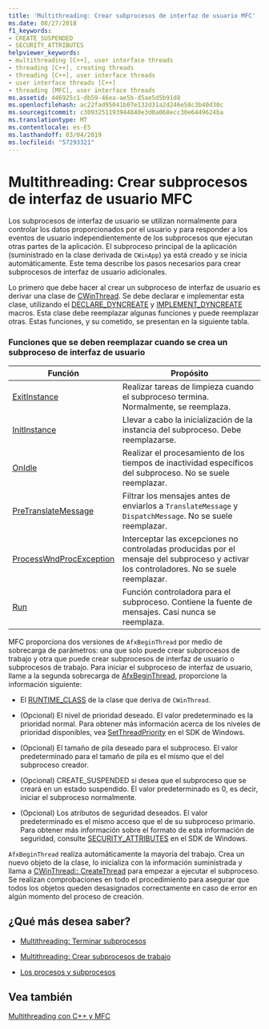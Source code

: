 ```yaml
---
title: 'Multithreading: Crear subprocesos de interfaz de usuario MFC'
ms.date: 08/27/2018
f1_keywords:
- CREATE_SUSPENDED
- SECURITY_ATTRIBUTES
helpviewer_keywords:
- multithreading [C++], user interface threads
- threading [C++], creating threads
- threading [C++], user interface threads
- user interface threads [C++]
- threading [MFC], user interface threads
ms.assetid: 446925c1-db59-46ea-ae5b-d5ae5d5b91d8
ms.openlocfilehash: ac22fad95041b07e132d31a2d246e58c3b40d30c
ms.sourcegitcommit: c3093251193944840e3d0a068ecc30e6449624ba
ms.translationtype: MT
ms.contentlocale: es-ES
ms.lasthandoff: 03/04/2019
ms.locfileid: "57293321"
---
```

# <a name="multithreading-creating-mfc-user-interface-threads"></a>Multithreading: Crear subprocesos de interfaz de usuario MFC

Los subprocesos de interfaz de usuario se utilizan normalmente para controlar los datos proporcionados por el usuario y para responder a los eventos de usuario independientemente de los subprocesos que ejecutan otras partes de la aplicación. El subproceso principal de la aplicación (suministrado en la clase derivada de `CWinApp`) ya está creado y se inicia automáticamente. Este tema describe los pasos necesarios para crear subprocesos de interfaz de usuario adicionales.

Lo primero que debe hacer al crear un subproceso de interfaz de usuario es derivar una clase de [CWinThread](../mfc/reference/cwinthread-class.md). Se debe declarar e implementar esta clase, utilizando el [DECLARE_DYNCREATE](../mfc/reference/run-time-object-model-services.md#declare_dyncreate) y [IMPLEMENT_DYNCREATE](../mfc/reference/run-time-object-model-services.md#implement_dyncreate) macros. Esta clase debe reemplazar algunas funciones y puede reemplazar otras. Estas funciones, y su cometido, se presentan en la siguiente tabla.

### <a name="functions-to-override-when-creating-a-user-interface-thread"></a>Funciones que se deben reemplazar cuando se crea un subproceso de interfaz de usuario

|Función|Propósito|
|--------------|-------------|
|[ExitInstance](../mfc/reference/cwinthread-class.md#exitinstance)|Realizar tareas de limpieza cuando el subproceso termina. Normalmente, se reemplaza.|
|[InitInstance](../mfc/reference/cwinthread-class.md#initinstance)|Llevar a cabo la inicialización de la instancia del subproceso. Debe reemplazarse.|
|[OnIdle](../mfc/reference/cwinthread-class.md#onidle)|Realizar el procesamiento de los tiempos de inactividad específicos del subproceso. No se suele reemplazar.|
|[PreTranslateMessage](../mfc/reference/cwinthread-class.md#pretranslatemessage)|Filtrar los mensajes antes de enviarlos a `TranslateMessage` y `DispatchMessage`. No se suele reemplazar.|
|[ProcessWndProcException](../mfc/reference/cwinthread-class.md#processwndprocexception)|Interceptar las excepciones no controladas producidas por el mensaje del subproceso y activar los controladores. No se suele reemplazar.|
|[Run](../mfc/reference/cwinthread-class.md#run)|Función controladora para el subproceso. Contiene la fuente de mensajes. Casi nunca se reemplaza.|

MFC proporciona dos versiones de `AfxBeginThread` por medio de sobrecarga de parámetros: una que solo puede crear subprocesos de trabajo y otra que puede crear subprocesos de interfaz de usuario o subprocesos de trabajo. Para iniciar el subproceso de interfaz de usuario, llame a la segunda sobrecarga de [AfxBeginThread](../mfc/reference/application-information-and-management.md#afxbeginthread), proporcione la información siguiente:

- El [RUNTIME_CLASS](../mfc/reference/run-time-object-model-services.md#runtime_class) de la clase que deriva de `CWinThread`.

- (Opcional) El nivel de prioridad deseado. El valor predeterminado es la prioridad normal. Para obtener más información acerca de los niveles de prioridad disponibles, vea [SetThreadPriority](/windows/desktop/api/processthreadsapi/nf-processthreadsapi-setthreadpriority) en el SDK de Windows.

- (Opcional) El tamaño de pila deseado para el subproceso. El valor predeterminado para el tamaño de pila es el mismo que el del subproceso creador.

- (Opcional) CREATE_SUSPENDED si desea que el subproceso que se creará en un estado suspendido. El valor predeterminado es 0, es decir, iniciar el subproceso normalmente.

- (Opcional) Los atributos de seguridad deseados. El valor predeterminado es el mismo acceso que el de su subproceso primario. Para obtener más información sobre el formato de esta información de seguridad, consulte [SECURITY_ATTRIBUTES](https://msdn.microsoft.com/library/windows/desktop/aa379560) en el SDK de Windows.

`AfxBeginThread` realiza automáticamente la mayoría del trabajo. Crea un nuevo objeto de la clase, lo inicializa con la información suministrada y llama a [CWinThread:: CreateThread](../mfc/reference/cwinthread-class.md#createthread) para empezar a ejecutar el subproceso. Se realizan comprobaciones en todo el procedimiento para asegurar que todos los objetos queden desasignados correctamente en caso de error en algún momento del proceso de creación.

## <a name="what-do-you-want-to-know-more-about"></a>¿Qué más desea saber?

- [Multithreading: Terminar subprocesos](multithreading-terminating-threads.md)

- [Multithreading: Crear subprocesos de trabajo](multithreading-creating-worker-threads.md)

- [Los procesos y subprocesos](/windows/desktop/ProcThread/processes-and-threads)

## <a name="see-also"></a>Vea también

[Multithreading con C++ y MFC](multithreading-with-cpp-and-mfc.md)
